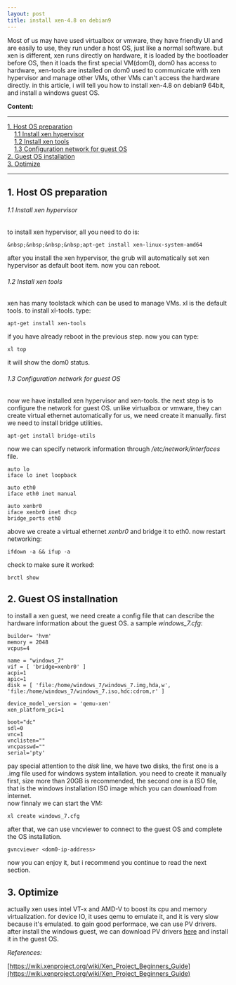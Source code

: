 ```yaml
---
layout: post
title: install xen-4.8 on debian9
---
```


Most of us may have used virtualbox or vmware, they have friendly UI and are easily to use, they run under a host OS, just like a normal software. but xen is different, xen runs directly on hardware, it is loaded by the bootloader before OS, then it loads the first special VM(dom0), dom0 has access to hardware, xen-tools are installed on dom0 used to communicate with xen hypervisor and manage other VMs, other VMs can't access the hardware directly. in this article, i will tell you how to install xen-4.8 on debian9 64bit, and install a windows guest OS.

**Content:**  

--------------------------------------------------------------

[1. Host OS preparation](#1)  
&nbsp;&nbsp;&nbsp;&nbsp;[1.1 Install xen hypervisor](#1.1)  
&nbsp;&nbsp;&nbsp;&nbsp;[1.2 Install xen tools](#1.2)  
&nbsp;&nbsp;&nbsp;&nbsp;[1.3 Configuration network for guest OS](#1.3)  
[2. Guest OS installation](#2)    
[3. Optimize](#3)  

---------------------------------------------------------------

<h2 id="1">1. Host OS preparation</h2>
<h6 id="1.1">1.1 Install xen hypervisor</h6> 

to install xen hypervisor, all you need to do is:  
```
&nbsp;&nbsp;&nbsp;&nbsp;apt-get install xen-linux-system-amd64
```
after you install the xen hypervisor, the grub will automatically set xen hypervisor as default boot item. now you can reboot.  

<h6 id="1.2">1.2 Install xen tools</h6>

xen has many toolstack which can be used to manage VMs. xl is the default tools. to install xl-tools. type:  
```
apt-get install xen-tools
```
if you have already reboot in the previous step. now you can type:  
```
xl top
```
it will show the dom0 status.  

<h6 id="1.3">1.3 Configuration network for guest OS</h6>

now we have installed xen hypervisor and xen-tools. the next step is to configure the network for guest OS. unlike virtualbox or vmware, they can create virtual ethernet automatically for us, we need create it manually.
first we need to install bridge utilities.  
```
apt-get install bridge-utils
```
now we can specify network information through */etc/network/interfaces* file.  
```
auto lo
iface lo inet loopback

auto eth0
iface eth0 inet manual

auto xenbr0
iface xenbr0 inet dhcp
bridge_ports eth0
```
above we create a virtual ethernet *xenbr0* and bridge it to eth0.
now restart networking:  
```
ifdown -a && ifup -a
```
check to make sure it worked:  
```
brctl show
```

<h2 id="2">2. Guest OS installnation</h2>

to install a xen guest, we need create a config file that can describe the hardware information about the guest OS. a sample *windows_7.cfg*:    
```
builder= 'hvm'
memory = 2048
vcpus=4

name = "windows_7"
vif = [ 'bridge=xenbr0' ]
acpi=1
apic=1
disk = [ 'file:/home/windows_7/windows_7.img,hda,w', 'file:/home/windows_7/windows_7.iso,hdc:cdrom,r' ]

device_model_version = 'qemu-xen'
xen_platform_pci=1

boot="dc"
sdl=0
vnc=1
vnclisten=""
vncpasswd=""
serial='pty'
```
pay special attention to the *disk* line, we have two disks, the first one is a .img file used for windows system intallation. you need to create it manually first, size more than 20GB is recommended, the second one is a ISO file, that is the windows installation ISO image which you can download from internet.  
now finnaly we can start the VM:  
```
xl create windows_7.cfg
```
after that, we can use vncviewer to connect to the guest OS and complete the OS installation.  
```
gvncviewer <dom0-ip-address>
```
now you can enjoy it, but i recommend you continue to read the next section.

<h2 id="3">3. Optimize</h2>

actually xen uses intel VT-x and AMD-V to boost its cpu and memory virtualization. for device IO, it uses qemu to emulate it, and it is very slow because it's emulated. to gain good performace, we can use PV drivers. after install the windows guest, we can download PV drivers [here](https://xenproject.org/developers/teams/windows-pv-drivers.html) and install it in the guest OS.

*References:*  

[https://wiki.xenproject.org/wiki/Xen_Project_Beginners_Guide](https://wiki.xenproject.org/wiki/Xen_Project_Beginners_Guide)
